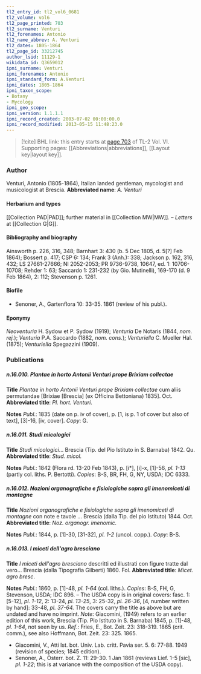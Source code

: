 ```yaml
---
tl2_entry_id: tl2_vol6_0681
tl2_volume: vol6
tl2_page_printed: 703
tl2_surname: Venturi
tl2_forenames: Antonio
tl2_name_abbrev: A. Venturi
tl2_dates: 1805-1864
tl2_page_id: 33212745
author_lsid: 11129-1
wikidata_id: Q3659012
ipni_surname: Venturi
ipni_forenames: Antonio
ipni_standard_form: A.Venturi
ipni_dates: 1805-1864
ipni_taxon_scope: 
- Botany
- Mycology
ipni_geo_scope: 
ipni_version: 1.1.1.1
ipni_record_created: 2003-07-02 00:00:00.0
ipni_record_modified: 2013-05-15 11:48:23.0
---
```



> [!cite] BHL link: this entry starts at [page 703](https://www.biodiversitylibrary.org/page/33212745) of TL-2 Vol. VI.
> Supporting pages: [[Abbreviations|abbreviations]], [[Layout key|layout key]].

### Author

Venturi, Antonio (1805-1864), Italian landed gentleman, mycologist and musicologist at Brescia. 
**Abbreviated name**: *A. Venturi*

#### Herbarium and types

[[Collection PAD|PAD]]; further material in [[Collection MW|MW]]. – *Letters* at [[Collection G|G]].

#### Bibliography and biography

Ainsworth p. 226, 316, 348; Barnhart 3: 430 (b. 5 Dec 1805, d. 5\[?\] Feb 1864); Bossert p. 417; CSP 6: 134; Frank 3 (Anh.): 338; Jackson p. 162, 316, 432; LS 27661-27666; NI 2052-2053; PR 9736-9738, 10647, ed. 1: 10706-10708; Rehder 1: 63; Saccardo 1: 231-232 (by Gio. Mutinelli), 169-170 (d. 9 Feb 1864), 2: 112; Stevenson p. 1261.

#### Biofile

- Senoner, A., Gartenflora 10: 33-35. 1861 (review of his publ.).

#### Eponymy

*Neoventuria* H. Sydow et P. Sydow (1919); *Venturia* De Notaris (1844, *nom. rej.*); *Venturia* P.A. Saccardo (1882, *nom. cons.*); *Venturiella* C. Mueller Hal. (1875); *Venturiella* Spegazzini (1909).

### Publications

##### n.16.010. Plantae in horto Antonii Venturi prope Brixiam collectae

**Title**
*Plantae in horto Antonii Venturi prope Brixiam collectae* cum aliis permutandae \[Brixiae \[Brescia\] (ex Officina Bettoniana) 1835\]. Oct.
**Abbreviated title**: *Pl. hort. Venturi*.

**Notes**
*Publ*.: 1835 (date on p. iv of cover), p. \[1, is p. 1 of cover but also of text\], \[3\]-16, \[iv, cover\]. *Copy*: G.

##### n.16.011. Studi micologici

**Title**
*Studi micologici*... Brescia (Tip. del Pio Istituto in S. Barnaba) 1842. Qu.
**Abbreviated title**: *Stud. micol.*

**Notes**
*Publ*.: 1842 (Flora rd. 13-20 Feb 1843), p. \[i\*\], \[i\]-x, \[1\]-56, *pl. 1-13* (partly col. liths. P. Bertotti). *Copies*: B-S, BR, FH, G, NY, USDA; IDC 6333.

##### n.16.012. Nozioni organografiche e fisiologiche sopra gli imenomiceti di montagne

**Title**
*Nozioni organografiche e fisiologiche sopra gli imenomiceti di montagne* con note e tavole ... Brescia (dalla Tip. del pio Istituto) 1844. Oct.
**Abbreviated title**: *Noz. organogr. imenomic.*

**Notes**
*Publ*.: 1844, p. \[1\]-30, \[31-32\], *pl. 1-2* (uncol. copp.). *Copy*: B-S.

##### n.16.013. I miceti dell'agro bresciano

**Title**
*I miceti dell'agro bresciano* descritti ed illustrati con figure tratte dal vero... Brescia (dalla Tipografia Gilberti) 1860. Fol.
**Abbreviated title**: *Micet. agro bresc*.

**Notes**
*Publ*.: 1860, p. \[1\]-48, *pl. 1-64* (col. liths.). *Copies*: B-S, FH, G, Stevenson, USDA; IDC 896. – The USDA copy is in original covers: fasc. 1: \[5-12\], *pl. 1-12*, 2: 13-24, *pl. 13-25*, 3: 25-32, *pl. 26-36*, \[4, number written by hand\]: 33-48, *pl. 37-64.* The covers carry the title as above but are undated and have no imprint.
*Note*: Giacomini, (1949) refers to an earlier edition of this work, Brescia (Tip. Pio Istituto in S. Barnaba) 1845, p. \[1\]-48, *pl. 1-64*, not seen by us.
*Ref*.: Fries, E., Bot. Zeit. 23: 318-319. 1865 (crit. comm.), see also Hoffmann, Bot. Zeit. 23: 325. 1865.
- Giacomini, V., Atti Ist. bot. Univ. Lab. critt. Pavia ser. 5. 6: 77-88. 1949 (revision of species; 1845 edition).
- Senoner, A., Österr. bot. Z. 11: 29-30. 1 Jan 1861 (reviews Lief. 1-5 \[sic\], *pl. 1-22*; this is at variance with the composition of the USDA copy).

